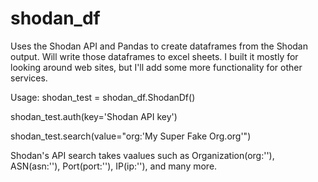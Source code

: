# shodan_df
Uses the Shodan API and Pandas to create dataframes from the Shodan output. Will write those dataframes to excel sheets. I built it mostly for looking around web sites, but I'll add some more functionality for other services. 

Usage:
shodan_test = shodan_df.ShodanDf()

shodan_test.auth(key='Shodan API key')

shodan_test.search(value="org:'My Super Fake Org.org'")

Shodan's API search takes vaalues such as Organization(org:''), ASN(asn:''), Port(port:''), IP(ip:''), and many more. 
